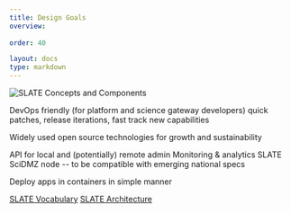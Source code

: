 ```yaml
---
title: Design Goals
overview: 
              
order: 40

layout: docs
type: markdown
---
```

<img class="landing-image pull-left" src="{{home}}/img/slate_concepts.png" alt="SLATE Concepts and Components">

DevOps friendly (for platform and science gateway developers)
quick patches, release iterations, fast track new capabilities

Widely used open source technologies for growth and sustainability

API for local and (potentially) remote admin
Monitoring & analytics
SLATE SciDMZ node -- to be compatible with emerging national specs

Deploy apps in containers in simple manner

[SLATE Vocabulary](https://docs.google.com/document/d/1tDWsV5EN7ZJP3UlJ3qxSrhK0Sp-f-9Qv7cL2guCkRgM/edit?usp=sharing)
[SLATE Architecture](https://docs.google.com/document/d/18F1qV3WGmcz7fxr95aCUAgR-_qqz1iQEAMF-AFTsuoE/edit?usp=sharing)
